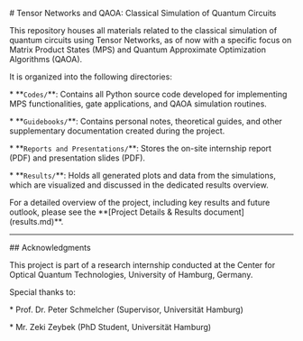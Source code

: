 \# Tensor Networks and QAOA: Classical Simulation of Quantum Circuits



This repository houses all materials related to the classical simulation of quantum circuits using Tensor Networks, as of now with a specific focus on Matrix Product States (MPS) and Quantum Approximate Optimization Algorithms (QAOA).



It is organized into the following directories:



\*   \*\*`Codes/`\*\*: Contains all Python source code developed for implementing MPS functionalities, gate applications, and QAOA simulation routines.

\*   \*\*`Guidebooks/`\*\*: Contains personal notes, theoretical guides, and other supplementary documentation created during the project.

\*   \*\*`Reports and Presentations/`\*\*: Stores the on-site internship report (PDF) and presentation slides (PDF).

\*   \*\*`Results/`\*\*: Holds all generated plots and data from the simulations, which are visualized and discussed in the dedicated results overview.



For a detailed overview of the project, including key results and future outlook, please see the \*\*\[Project Details \& Results document](results.md)\*\*.



---



\## Acknowledgments



This project is part of a research internship conducted at the Center for Optical Quantum Technologies, University of Hamburg, Germany.



Special thanks to:

\*   Prof. Dr. Peter Schmelcher (Supervisor, Universität Hamburg)

\*   Mr. Zeki Zeybek (PhD Student, Universität Hamburg)

